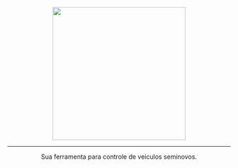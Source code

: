 <p align="center">
  <a href="https://app.autome.com.br/">
    <img width="300" src="https://app.autome.com.br/AutomeLogoCompleta.svg">
  </a>
</p>
<hr />

<p align="center">Sua ferramenta para controle de veiculos seminovos.</p> 
